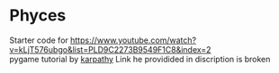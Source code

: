 # Phyces

Starter code for https://www.youtube.com/watch?v=kLjT576ubgo&list=PLD9C2273B9549F1C8&index=2  
pygame tutorial by [karpathy](https://karpathy.ai/)
Link he providided in discription is broken 
